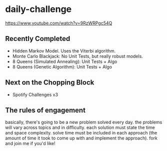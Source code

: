# daily-challenge
https://www.youtube.com/watch?v=9RzWRPgc54Q 

## Recently Completed
- Hidden Markov Model. Uses the Viterbi algorithm.
- Monte Carlo Blackjack: No Unit Tests, but really robust models.
- 8 Queens (Simulated Annealing): Unit Tests + Algo
- 8 Queens (Genetic Algorithm): Unit Tests + Algo

## Next on the Chopping Block
- Spotify Challenges x3


## The rules of engagement
basically, there's going to be a new problem solved every day. the problems will vary across topics and in difficulty. each solution must state the time and space complexity. solve time must be included in each approach (the amount of time it took to come up with and implement the approach). fork and join me if you'd like! 
